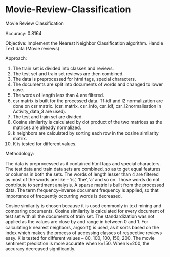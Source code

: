 # Movie-Review-Classification
Movie Review Classification

Accuracy: 0.8164

Objective: 
Implement the Nearest Neighbor Classification algorithm.
Handle Text data (Movie reviews).

Approach: 
1.  The train set is divided into classes and reviews.
2. The test set and train set reviews are then combined.
3. The data is preprocessed for html tags, special characters.
4. The documents are split into documents of words and changed to lower case.
5. The words of length less than 4 are filtered.
6. csr matrix is built for the processed data. Tf-idf and l2 normalization are done on csr matrix. (csr_matrix, csr_info, csr_idf, csr_l2normalisation in Activity_data_3 are used).
7. The test and train set are divided.
8. Cosine similarity is calculated by dot product of the two matrices as the matrices are already normalized.
9. k neighbors are calculated by sorting each row in the cosine similarity matrix.
10. K is tested for different values.

Methodology:

The data is preprocessed as it contained html tags and special characters. The test data and train data sets are combined, so as to get equal features or columns in both the sets. The words of length lesser than 4 are filtered as most of the words are like – ‘is’, ‘the’, ‘a’ and so on. Those words do not contribute to sentiment analysis. A sparse matrix is built from the processed data. The term frequency–inverse document frequency is applied, so that importance of frequently occurring words is decreased.

Cosine similarity is chosen because it is used commonly in text mining and comparing documents. Cosine similarity is calculated for every document of test set with all the documents of train set. The standardization was not applied as the values are close by and range in between 0 and 1.  For calculating k nearest neighbors, argsort() is used, as it sorts based on the index which makes the process of accessing classes of respective reviews easy. K is tested for different values – 80, 100, 100, 150, 200. The movie sentiment prediction is more accurate when k=150. When k=200, the accuracy decreased significantly.

